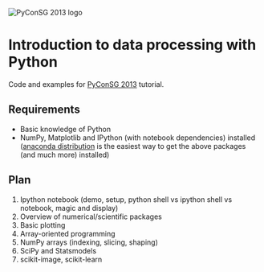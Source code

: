 ![PyConSG 2013 logo](https://pycon.sg/static/images/pycon-logo.jpg "PyConSG 2013
logo")


Introduction to data processing with Python
===========================================

Code and examples for [PyConSG 2013](https://pycon.sg/) tutorial.


Requirements
------------

* Basic knowledge of Python
* NumPy, Matplotlib and IPython (with notebook dependencies) installed
  ([anaconda distribution](http://continuum.io/downloads.html) is the easiest
  way to get the above packages (and much more) installed)


Plan
----

1. Ipython notebook 
  (demo, setup, python shell vs ipython shell vs notebook, 
  magic and display)
2. Overview of numerical/scientific packages
3. Basic plotting
4. Array-oriented programming
5. NumPy arrays (indexing, slicing, shaping)
6. SciPy and Statsmodels
7. scikit-image, scikit-learn

